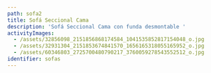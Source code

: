 ```yaml
---
path: sofa2
title: Sofá Seccional Cama
description: 'Sofá Seccional Cama con funda desmontable '
activityImages:
  - /assets/32856098_2151856868174584_1041535852817154048_o.jpg
  - /assets/32931304_2151853674841570_1656165318055165952_o.jpg
  - /assets/60346803_2725700480790217_3760059278543552512_o.jpg
identifier: sofas
---
```


